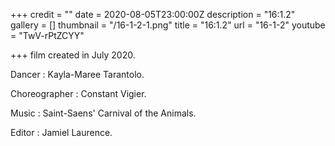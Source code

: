 +++
credit = ""
date = 2020-08-05T23:00:00Z
description = "16:1.2"
gallery = []
thumbnail = "/16-1-2-1.png"
title = "16:1.2"
url = "16-1-2"
youtube = "TwV-rPtZCYY"

+++
film created in July 2020.

Dancer : Kayla-Maree Tarantolo.

Choreographer : Constant Vigier.

Music : Saint-Saens' Carnival of the Animals.

Editor : Jamiel Laurence.